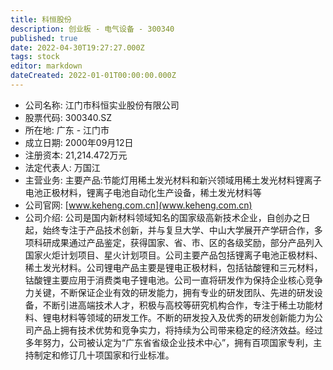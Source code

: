 ```yaml
---
title: 科恒股份
description: 创业板 - 电气设备 - 300340
published: true
date: 2022-04-30T19:27:27.000Z
tags: stock
editor: markdown
dateCreated: 2022-01-01T00:00:00.000Z
---
```


- 公司名称: 江门市科恒实业股份有限公司
- 股票代码: 300340.SZ
- 所在地: 广东 - 江门市
- 成立日期: 2000年09月12日
- 注册资本: 21,214.472万元
- 法定代表人: 万国江
- 主营业务: 主要产品:节能灯用稀土发光材料和新兴领域用稀土发光材料锂离子电池正极材料，锂离子电池自动化生产设备，稀土发光材料等
- 公司官网: [www.keheng.com.cn](www.keheng.com.cn)
- 公司介绍: 公司是国内新材料领域知名的国家级高新技术企业，自创办之日起，始终专注于产品技术创新，并与复旦大学、中山大学展开产学研合作，多项科研成果通过产品鉴定，获得国家、省、市、区的各级奖励，部分产品列入国家火炬计划项目、星火计划项目。公司主要产品包括锂离子电池正极材料、稀土发光材料。公司锂电产品主要是锂电正极材料，包括钴酸锂和三元材料，钴酸锂主要应用于消费类电子锂电池。公司一直将研发作为保持企业核心竞争力关键，不断保证企业有效的研发能力，拥有专业的研发团队、先进的研发设备，不断引进高端技术人才，积极与高校等研究机构合作，专注于稀土功能材料、锂电材料等领域的研发工作。不断的研发投入及优秀的研发创新能力为公司产品上拥有技术优势和竞争实力，将持续为公司带来稳定的经济效益。经过多年努力，公司被认定为“广东省省级企业技术中心”，拥有百项国家专利，主持制定和修订几十项国家和行业标准。


